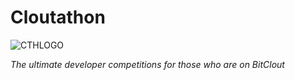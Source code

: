 # Cloutathon

![CTHLOGO](https://avatars.githubusercontent.com/u/84562449?s=200&v=4)

*The ultimate developer competitions for those who are on BitClout*
